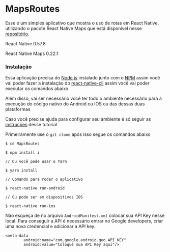 # MapsRoutes

Esse é um simples aplicativo que mostra o uso de rotas em React Native, utilizando o pacote React Native Maps que está disponível nesse [repositório](https://github.com/react-community/react-native-maps).

 React Native 0.57.8
 
 React Native Maps 0.22.1

### Instalação

Essa aplicação precisa do [Node.js](https://nodejs.org/) instalado junto com o [NPM](https://www.npmjs.com/get-npm) assim você vai poder fazer a instalação do [react-native-cli](https://www.npmjs.com/package/react-native-cli) assim você vai poder executar os comandos abaixo

Além disso, vai ser necessário você ter todo o ambiente necessário para a execução do código nativo do Android ou IOS ou das dessas duas plataformas

Caso você precise ajuda para configurar seu ambiente é só seguir as [instruções](https://rocketseat.com.br/assets/files/ambiente-de-desenvolvimento-rn.pdf) desse tutorial

Primeiramente use o ``git clone`` após isso segue os comandos abaixo

```
$ cd MapsRoutes

$ npm install i 

// Ou você pode usar o Yarn

$ yarn install

// Comando para rodar o aplicativo

$ react-native run-android

// Ou pode ser em dispositivos IOS

$ react-native run-ios
```

Não esqueça de no arquivo ``AndroidManifest.xml`` colocar sua API Key nesse local.
Para conseguir a API é necessário entrar no Google developers, criar uma nova credencial e adicionar a API key.

```
<meta-data 
        android:name="com.google.android.geo.API_KEY"
        android:value="Coloque sua API Key aqui"/>
```



